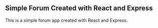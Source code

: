 ## Simple Forum Created with React and Express

This is a simple forum app created with React and Express.<br>
